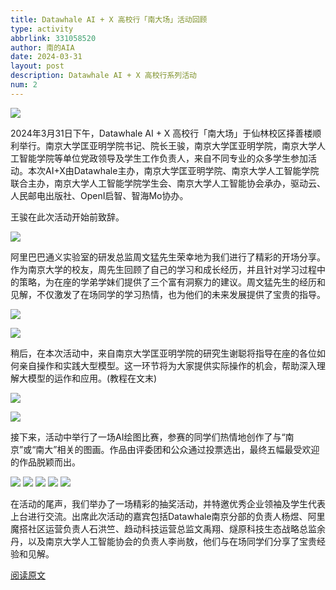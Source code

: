 ```yaml
---
title: Datawhale AI + X 高校行「南大场」活动回顾
type: activity
abbrlink: 331058520
author: 南的AIA
date: 2024-03-31
layout: post
description: Datawhale AI + X 高校行系列活动
num: 2
---
```


![](/images/Datawhale/1.webp)

2024年3月31日下午，Datawhale AI + X 高校行「南大场」于仙林校区择善楼顺利举行。南京大学匡亚明学院书记、院长王骏，南京大学匡亚明学院，南京大学人工智能学院等单位党政领导及学生工作负责人，来自不同专业的众多学生参加活动。本次AI+X由Datawhale主办，南京大学匡亚明学院、南京大学人工智能学院联合主办，南京大学人工智能学院学生会、南京大学人工智能协会承办，驱动云、人民邮电出版社、OpenI启智、智海Mo协办。

王骏在此次活动开始前致辞。

![](/images/Datawhale/2.webp)

阿里巴巴通义实验室的研发总监周文猛先生荣幸地为我们进行了精彩的开场分享。作为南京大学的校友，周先生回顾了自己的学习和成长经历，并且针对学习过程中的策略，为在座的学弟学妹们提供了三个富有洞察力的建议。周文猛先生的经历和见解，不仅激发了在场同学的学习热情，也为他们的未来发展提供了宝贵的指导。

![](/images/Datawhale/3.webp)

![](/images/Datawhale/4.webp)

稍后，在本次活动中，来自南京大学匡亚明学院的研究生谢聪将指导在座的各位如何亲自操作和实践大型模型。这一环节将为大家提供实际操作的机会，帮助深入理解大模型的运作和应用。(教程在文末)

![](/images/Datawhale/5.webp)

![](/images/Datawhale/6.webp)

接下来，活动中举行了一场AI绘图比赛，参赛的同学们热情地创作了与“南京”或“南大”相关的图画。作品由评委团和公众通过投票选出，最终五幅最受欢迎的作品脱颖而出。

![](/images/Datawhale/7.jpg)
![](/images/Datawhale/8.jpg)
![](/images/Datawhale/9.jpg)
![](/images/Datawhale/10.jpg)
![](/images/Datawhale/11.jpg)

在活动的尾声，我们举办了一场精彩的抽奖活动，并特邀优秀企业领袖及学生代表上台进行交流。出席此次活动的嘉宾包括Datawhale南京分部的负责人杨煜、阿里魔搭社区运营负责人石洪竺、趋动科技运营总监文禹翔、燧原科技生态战略总监余丹，以及南京大学人工智能协会的负责人李尚敖，他们与在场同学们分享了宝贵经验和见解。

[阅读原文](https://mp.weixin.qq.com/s/qv2DSNsO4orSkRUeBSPx6g)
